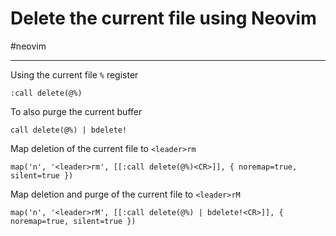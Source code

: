 # Delete the current file using Neovim

#neovim 

-----


Using the current file `%` register 

```vim
:call delete(@%)
```

To also purge the current buffer

```vim
call delete(@%) | bdelete!
```

Map deletion of the current file to `<leader>rm`

```vim
map('n', '<leader>rm', [[:call delete(@%)<CR>]], { noremap=true, silent=true })
```

Map deletion and purge of the current file to `<leader>rM`

```vim
map('n', '<leader>rM', [[:call delete(@%) | bdelete!<CR>]], { noremap=true, silent=true })
```


